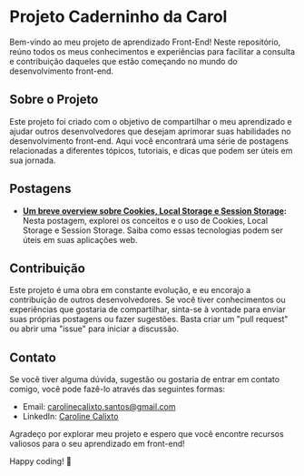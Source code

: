 # Projeto Caderninho da Carol

Bem-vindo ao meu projeto de aprendizado Front-End! Neste repositório, reúno todos os meus conhecimentos e experiências para facilitar a consulta e contribuição daqueles que estão começando no mundo do desenvolvimento front-end.

## Sobre o Projeto

Este projeto foi criado com o objetivo de compartilhar o meu aprendizado e ajudar outros desenvolvedores que desejam aprimorar suas habilidades no desenvolvimento front-end. Aqui você encontrará uma série de postagens relacionadas a diferentes tópicos, tutoriais, e dicas que podem ser úteis em sua jornada.

## Postagens

- **[Um breve overview sobre Cookies, Local Storage e Session Storage](postagens/cookies-local-storage-session-storage.md):** Nesta postagem, explorei os conceitos e o uso de Cookies, Local Storage e Session Storage. Saiba como essas tecnologias podem ser úteis em suas aplicações web.

## Contribuição

Este projeto é uma obra em constante evolução, e eu encorajo a contribuição de outros desenvolvedores. Se você tiver conhecimentos ou experiências que gostaria de compartilhar, sinta-se à vontade para enviar suas próprias postagens ou fazer sugestões. Basta criar um "pull request" ou abrir uma "issue" para iniciar a discussão.

## Contato

Se você tiver alguma dúvida, sugestão ou gostaria de entrar em contato comigo, você pode fazê-lo através das seguintes formas:

- Email: [carolinecalixto.santos@gmail.com](mailto:carolinecalixto.santos@gmail.com)
- LinkedIn: [Caroline Calixto](https://www.linkedin.com/in/carolinecalixtoc/)

Agradeço por explorar meu projeto e espero que você encontre recursos valiosos para o seu aprendizado em front-end!

Happy coding! 🚀
